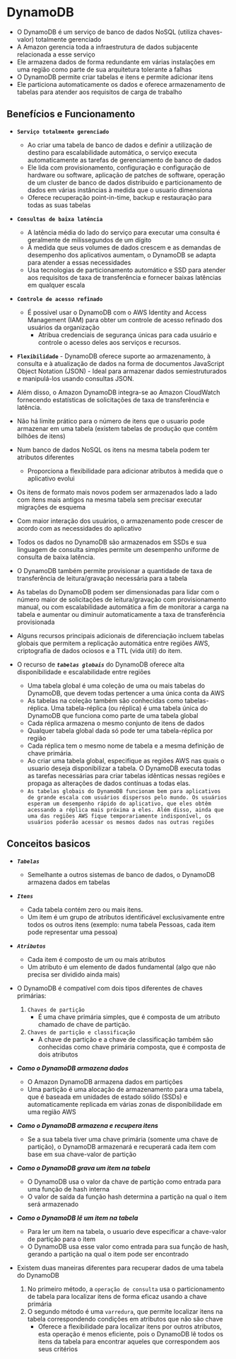 # **DynamoDB**

- O DynamoDB é um serviço de banco de dados NoSQL (utiliza chaves-valor) totalmente gerenciado
- A Amazon gerencia toda a infraestrutura de dados subjacente relacionada a esse serviço
- Ele armazena dados de forma redundante em várias instalações em uma região como parte de sua arquitetura tolerante a falhas
- O DynamoDB permite criar tabelas e itens e permite adicionar itens
- Ele particiona automaticamente os dados e oferece armazenamento de tabelas para atender aos requisitos de carga de trabalho

## **Benefícios e Funcionamento**

- **`Serviço totalmente gerenciado`**
  - Ao criar uma tabela de banco de dados e definir a utilização de destino para escalabilidade automática, o serviço executa automaticamente as tarefas de gerenciamento de banco de dados
  - Ele lida com provisionamento, configuração e configuração de hardware ou software, aplicação de patches de software, operação de um cluster de banco de dados distribuído e particionamento de dados em várias instâncias à medida que o usuario dimensiona
  - Oferece recuperação point-in-time, backup e restauração para todas as suas tabelas
- **`Consultas de baixa latência`**
  - A latência média do lado do serviço para executar uma consulta é geralmente de milissegundos de um dígito
  - À medida que seus volumes de dados crescem e as demandas de desempenho dos aplicativos aumentam, o DynamoDB se adapta para atender a essas necessidades
  - Usa tecnologias de particionamento automático e SSD para atender aos requisitos de taxa de transferência e fornecer baixas latências em qualquer escala
- **`Controle de acesso refinado`**
  - É possivel usar o DynamoDB com o AWS Identity and Access Management (IAM) para obter um controle de acesso refinado dos usuários da organização
    - Atribua credenciais de segurança únicas para cada usuário e controle o acesso deles aos serviços e recursos.
- **`Flexibilidade`** - DynamoDB oferece suporte ao armazenamento, à consulta e à atualização de dados na forma de documentos JavaScript Object Notation (JSON) - Ideal para armazenar dados semiestruturados e manipulá-los usando consultas JSON.

- Além disso, o Amazon DynamoDB integra-se ao Amazon CloudWatch fornecendo estatísticas de solicitações de taxa de transferência e latência.

- Não há limite prático para o número de itens que o usuario pode armazenar em uma tabela (existem tabelas de produção que contêm bilhões de itens)
- Num banco de dados NoSQL os itens na mesma tabela podem ter atributos diferentes
  - Proporciona a flexibilidade para adicionar atributos à medida que o aplicativo evolui
- Os itens de formato mais novos podem ser armazenados lado a lado com itens mais antigos na mesma tabela sem precisar executar migrações de esquema
- Com maior interação dos usuários, o armazenamento pode crescer de acordo com as necessidades do aplicativo
- Todos os dados no DynamoDB são armazenados em SSDs e sua linguagem de consulta simples permite um desempenho uniforme de consulta de baixa latência.
- O DynamoDB também permite provisionar a quantidade de taxa de transferência de leitura/gravação necessária para a tabela
- As tabelas do DynamoDB podem ser dimensionadas para lidar com o número maior de solicitações de leitura/gravação com provisionamento manual, ou com escalabilidade automática a fim de monitorar a carga na tabela e aumentar ou diminuir automaticamente a taxa de transferência provisionada
- Alguns recursos principais adicionais de diferenciação incluem tabelas globais que permitem a replicação automática entre regiões AWS, criptografia de dados ociosos e a TTL (vida útil) do item.

- O recurso de **_`tabelas globais`_** do DynamoDB oferece alta disponibilidade e escalabilidade entre regiões
  - Uma tabela global é uma coleção de uma ou mais tabelas do DynamoDB, que devem todas pertencer a uma única conta da AWS
  - As tabelas na coleção também são conhecidas como tabelas-réplica. Uma tabela-réplica (ou réplica) é uma tabela única do DynamoDB que funciona como parte de uma tabela global
  - Cada réplica armazena o mesmo conjunto de itens de dados
  - Qualquer tabela global dada só pode ter uma tabela-réplica por região
  - Cada réplica tem o mesmo nome de tabela e a mesma definição de chave primária.
  - Ao criar uma tabela global, especifique as regiões AWS nas quais o usuario deseja disponibilizar a tabela. O DynamoDB executa todas as tarefas necessárias para criar tabelas idênticas nessas regiões e propaga as alterações de dados contínuas a todas elas.
  - `As tabelas globais do DynamoDB funcionam bem para aplicativos de grande escala com usuários dispersos pelo mundo. Os usuários esperam um desempenho rápido do aplicativo, que eles obtêm acessando a réplica mais próxima a eles. Além disso, ainda que uma das regiões AWS fique temporariamente indisponível, os usuários poderão acessar os mesmos dados nas outras regiões`

## **Conceitos basicos**

- **_`Tabelas`_**
  - Semelhante a outros sistemas de banco de dados, o DynamoDB armazena dados em tabelas
- **_`Itens`_**
  - Cada tabela contém zero ou mais itens.
  - Um item é um grupo de atributos identificável exclusivamente entre todos os outros itens (exemplo: numa tabela Pessoas, cada item pode representar uma pessoa)
- **_`Atributos`_**
  - Cada item é composto de um ou mais atributos
  - Um atributo é um elemento de dados fundamental (algo que não precisa ser dividido ainda mais)
- O DynamoDB é compatível com dois tipos diferentes de chaves primárias:
  1. `Chaves de partição`
     - É uma chave primária simples, que é composta de um atributo chamado de chave de partição.
  2. `Chaves de partição e classificação`
     - A chave de partição e a chave de classificação também são conhecidas como chave primária composta, que é composta de dois atributos
- **_Como o DynamoDB armazena dados_**
  - O Amazon DynamoDB armazena dados em partições
  - Uma partição é uma alocação de armazenamento para uma tabela, que é baseada em unidades de estado sólido (SSDs) e automaticamente replicada em várias zonas de disponibilidade em uma região AWS
- **_Como o DynamoDB armazena e recupera itens_**
  - Se a sua tabela tiver uma chave primária (somente uma chave de partição), o DynamoDB armazenará e recuperará cada item com base em sua chave-valor de partição
- **_Como o DynamoDB grava um item na tabela_**
  - O DynamoDB usa o valor da chave de partição como entrada para uma função de hash interna
  - O valor de saída da função hash determina a partição na qual o item será armazenado
- **_Como o DynamoDB lê um item na tabela_**

  - Para ler um item na tabela, o usuario deve especificar a chave-valor de partição para o item
  - O DynamoDB usa esse valor como entrada para sua função de hash, gerando a partição na qual o item pode ser encontrado

- Existem duas maneiras diferentes para recuperar dados de uma tabela do DynamoDB
  1. No primeiro método, a `operação de consulta` usa o particionamento de tabela para localizar itens de forma eficaz usando a chave primária
  2. O segundo método é uma `varredura`, que permite localizar itens na tabela correspondendo condições em atributos que não são chave
     - Oferece a flexibilidade para localizar itens por outros atributos, esta operação é menos eficiente, pois o DynamoDB lê todos os itens da tabela para encontrar aqueles que correspondem aos seus critérios
